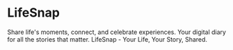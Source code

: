 # LifeSnap
Share life's moments, connect, and celebrate experiences. Your digital diary for all the stories that matter. LifeSnap - Your Life, Your Story, Shared.
